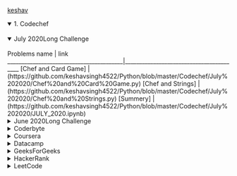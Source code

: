[keshav](https://www.google.com)

<details open>
<summary>1. Codechef</summary>
<br>

  <details open>
  <summary>July 2020Long Challenge</summary>
  <br>
      Problems name | link
      _________________________________________|_________________________________________
      [Chef and Card Game] | (https://github.com/keshavsingh4522/Python/blob/master/Codechef/July%202020/Chef%20and%20Card%20Game.py)
      [Chef and Strings] | (https://github.com/keshavsingh4522/Python/blob/master/Codechef/July%202020/Chef%20and%20Strings.py)
      [Summery] | (https://github.com/keshavsingh4522/Python/blob/master/Codechef/July%202020/JULY_2020.ipynb)
  </details>

  <details>
  <summary>June 2020Long Challenge</summary>
  <br>
    ke
  </details>
</details>

<details>
<summary>Coderbyte</summary>
<br>
  ke
</details>

<details>
<summary>Coursera</summary>
<br>
  ke
</details>

<details>
<summary>Datacamp</summary>
<br>
  ke
</details>

<details>
<summary>GeeksForGeeks</summary>
<br>
  ke
</details>

<details>
<summary>HackerRank</summary>
<br>
  ke
</details>

<details>
<summary>LeetCode</summary>
<br>
  ke
</details>
